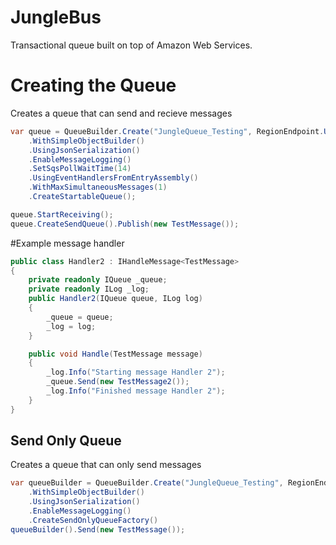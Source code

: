 # JungleBus
Transactional queue built on top of Amazon Web Services.

# Creating the Queue
Creates a queue that can send and recieve messages
```C#
var queue = QueueBuilder.Create("JungleQueue_Testing", RegionEndpoint.USEast1)
	.WithSimpleObjectBuilder()
	.UsingJsonSerialization()
	.EnableMessageLogging()
	.SetSqsPollWaitTime(14)
	.UsingEventHandlersFromEntryAssembly()
	.WithMaxSimultaneousMessages(1)
	.CreateStartableQueue();

queue.StartReceiving();
queue.CreateSendQueue().Publish(new TestMessage());
```

#Example message handler
```C#
public class Handler2 : IHandleMessage<TestMessage>
{
	private readonly IQueue _queue;
	private readonly ILog _log;
	public Handler2(IQueue queue, ILog log)
	{
		_queue = queue;
		_log = log;
	}

	public void Handle(TestMessage message)
	{
		_log.Info("Starting message Handler 2");
		_queue.Send(new TestMessage2());
		_log.Info("Finished message Handler 2");
	}
}
```

## Send Only Queue
Creates a queue that can only send messages
```C#
var queueBuilder = QueueBuilder.Create("JungleQueue_Testing", RegionEndpoint.USEast1)
	.WithSimpleObjectBuilder()
	.UsingJsonSerialization()
	.EnableMessageLogging()
	.CreateSendOnlyQueueFactory()
queueBuilder().Send(new TestMessage());
```

